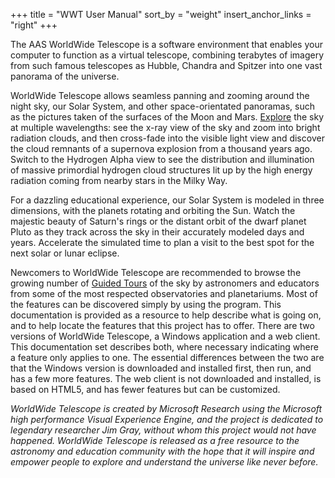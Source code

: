 +++
title = "WWT User Manual"
sort_by = "weight"
insert_anchor_links = "right"
+++

The AAS WorldWide Telescope is a software environment that enables your
computer to function as a virtual telescope, combining terabytes of imagery
from such famous telescopes as Hubble, Chandra and Spitzer into one vast
panorama of the universe.

WorldWide Telescope allows seamless panning and zooming around the night sky,
our Solar System, and other space-orientated panoramas, such as the pictures
taken of the surfaces of the Moon and Mars. [Explore](explore.md) the sky at
multiple wavelengths: see the x-ray view of the sky and zoom into bright
radiation clouds, and then cross-fade into the visible light view and discover
the cloud remnants of a supernova explosion from a thousand years ago. Switch
to the Hydrogen Alpha view to see the distribution and illumination of massive
primordial hydrogen cloud structures lit up by the high energy radiation
coming from nearby stars in the Milky Way.

For a dazzling educational experience, our Solar System is modeled in three
dimensions, with the planets rotating and orbiting the Sun. Watch the majestic
beauty of Saturn's rings or the distant orbit of the dwarf planet Pluto as
they track across the sky in their accurately modeled days and years.
Accelerate the simulated time to plan a visit to the best spot for the next
solar or lunar eclipse.

Newcomers to WorldWide Telescope are recommended to browse the growing number
of [Guided Tours](guidedtours.md) of the sky by astronomers and educators from
some of the most respected observatories and planetariums. Most of the
features can be discovered simply by using the program. This documentation is
provided as a resource to help describe what is going on, and to help locate
the features that this project has to offer. There are two versions of
WorldWide Telescope, a Windows application and a web client. This
documentation set describes both, where necessary indicating where a feature
only applies to one. The essential differences between the two are that the
Windows version is downloaded and installed first, then run, and has a few
more features. The web client is not downloaded and installed, is based on
HTML5, and has fewer features but can be customized.

_WorldWide Telescope is created by Microsoft Research using the Microsoft high
performance Visual Experience Engine, and the project is dedicated to
legendary researcher Jim Gray, without whom this project would not have
happened. WorldWide Telescope is released as a free resource to the astronomy
and education community with the hope that it will inspire and empower people
to explore and understand the universe like never before._
